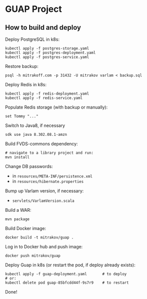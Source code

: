 # GUAP Project
## How to build and deploy

Deploy PostgreSQL in k8s:
```shell script
kubectl apply -f postgres-storage.yaml
kubectl apply -f postgres-deployment.yaml
kubectl apply -f postgres-service.yaml
```

Restore backup:
```shell script
psql -h mitrakoff.com -p 31432 -U mitrakov varlam < backup.sql
```

Deploy Redis in k8s:
```shell script
kubectl apply -f redis-deployment.yaml
kubectl apply -f redis-service.yaml
```

Populate Redis storage (with backup or manually):
```
set Tommy "..."
```

Switch to Java8, if necessary
```shell script
sdk use java 8.302.08.1-amzn
```

Build FVDS-commons dependency:
```shell script
# navigate to a library project and run:
mvn install
```

Change DB passwords:
- in `resources/META-INF/persistence.xml`
- in `resources/hibernate.properties`

Bump up Varlam version, if necessary:
- `servlets/VarlamVersion.scala`

Build a WAR:
```shell script
mvn package
```

Build Docker image:
```shell script
docker build -t mitrakov/guap .
```

Log in to Docker hub and push image:
```shell script
docker push mitrakov/guap
```

Deploy Guap in k8s (or restart the pod, if deploy already exists):
```shell script
kubectl apply -f guap-deployment.yaml       # to deploy
# or:
kubectl delete pod guap-85bfcdd44f-9s7r9    # to restart
```

Done!
